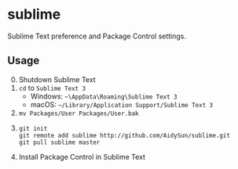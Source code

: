 # sublime

Sublime Text preference and Package Control settings.


## Usage
0. Shutdown Sublime Text
1. ```cd``` to ```Sublime Text 3```
    - Windows: ```~\AppData\Roaming\Sublime Text 3```
    - macOS: ```~/Library/Application Support/Sublime Text 3```
2. ```mv Packages/User Packages/User.bak```
3. ```
   git init
   git remote add sublime http://github.com/AidySun/sublime.git
   git pull sublime master
   ```
4. Install Package Control in Sublime Text

